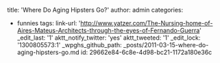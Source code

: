 title: 'Where Do Aging Hipsters Go?'
author: admin
categories:
  - funnies
tags: 
link-url: 'http://www.yatzer.com/The-Nursing-home-of-Aires-Mateus-Architects-through-the-eyes-of-Fernando-Guerra'
_edit_last: '1'
aktt_notify_twitter: 'yes'
aktt_tweeted: '1'
_edit_lock: '1300805573:1'
_wpghs_github_path: _posts/2011-03-15-where-do-aging-hipsters-go.md
id: 29662e84-6c8e-4d98-bc21-1172a180e36c
